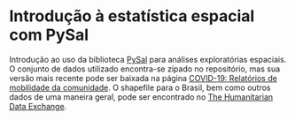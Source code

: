 # Introdução à estatística espacial com PySal

Introdução ao uso da biblioteca [PySal](https://github.com/pysal) para análises exploratórias espaciais.
O conjunto de dados utilizado encontra-se zipado no repositório, mas sua versão mais recente pode ser baixada na página [COVID-19: Relatórios de mobilidade da comunidade](https://www.google.com/covid19/mobility/).
O shapefile para o Brasil, bem como outros dados de uma maneira geral, pode ser encontrado no [The Humanitarian Data Exchange](https://data.humdata.org/).
